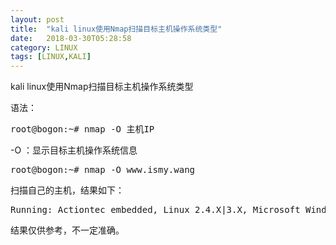 ```yaml
---
layout: post
title:  "kali linux使用Nmap扫描目标主机操作系统类型"
date:   2018-03-30T05:28:58
category: LINUX
tags: [LINUX,KALI]
---
```


kali linux使用Nmap扫描目标主机操作系统类型

<p>语法：</p><pre class="brush:bash;toolbar:false">root@bogon:~#&nbsp;nmap&nbsp;-O&nbsp;主机IP</pre><p>-O ：显示目标主机操作系统信息</p><pre class="brush:bash;toolbar:false">root@bogon:~#&nbsp;nmap&nbsp;-O&nbsp;www.ismy.wang</pre><p>扫描自己的主机，结果如下：</p><pre class="brush:bash;toolbar:false">Running:&nbsp;Actiontec&nbsp;embedded,&nbsp;Linux&nbsp;2.4.X|3.X,&nbsp;Microsoft&nbsp;Windows&nbsp;XP|7|2012</pre><p>结果仅供参考，不一定准确。<br/></p>